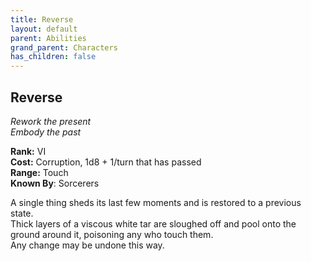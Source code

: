 ```yaml
---
title: Reverse
layout: default
parent: Abilities
grand_parent: Characters
has_children: false
---
```


## Reverse
_Rework the present_  
_Embody the past_

**Rank:** VI  
**Cost:** Corruption, 1d8 + 1/turn that has passed  
**Range:** Touch  
**Known By**: Sorcerers

A single thing sheds its last few moments and is restored to a previous state.  
Thick layers of a viscous white tar are sloughed off and pool onto the ground around it, poisoning any who touch them.  
Any change may be undone this way.
